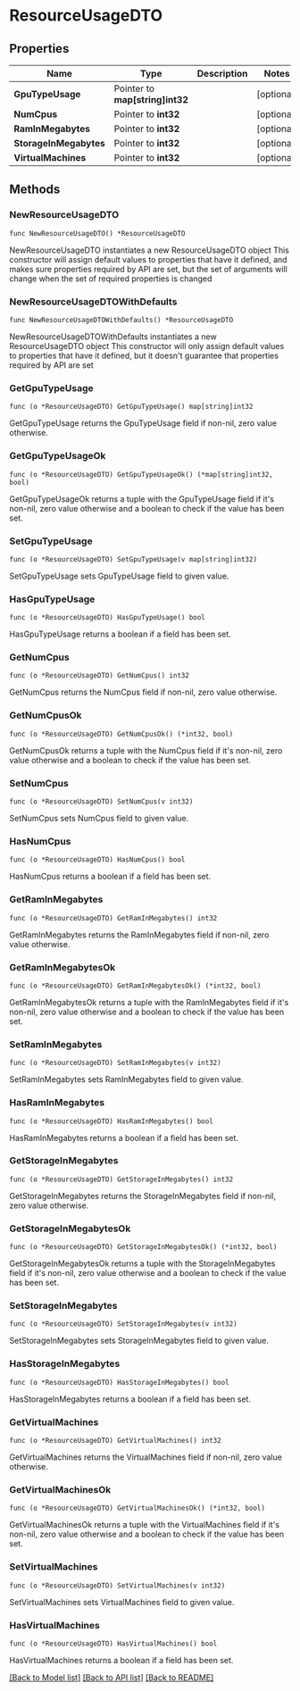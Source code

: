 # ResourceUsageDTO

## Properties

Name | Type | Description | Notes
------------ | ------------- | ------------- | -------------
**GpuTypeUsage** | Pointer to **map[string]int32** |  | [optional] 
**NumCpus** | Pointer to **int32** |  | [optional] 
**RamInMegabytes** | Pointer to **int32** |  | [optional] 
**StorageInMegabytes** | Pointer to **int32** |  | [optional] 
**VirtualMachines** | Pointer to **int32** |  | [optional] 

## Methods

### NewResourceUsageDTO

`func NewResourceUsageDTO() *ResourceUsageDTO`

NewResourceUsageDTO instantiates a new ResourceUsageDTO object
This constructor will assign default values to properties that have it defined,
and makes sure properties required by API are set, but the set of arguments
will change when the set of required properties is changed

### NewResourceUsageDTOWithDefaults

`func NewResourceUsageDTOWithDefaults() *ResourceUsageDTO`

NewResourceUsageDTOWithDefaults instantiates a new ResourceUsageDTO object
This constructor will only assign default values to properties that have it defined,
but it doesn't guarantee that properties required by API are set

### GetGpuTypeUsage

`func (o *ResourceUsageDTO) GetGpuTypeUsage() map[string]int32`

GetGpuTypeUsage returns the GpuTypeUsage field if non-nil, zero value otherwise.

### GetGpuTypeUsageOk

`func (o *ResourceUsageDTO) GetGpuTypeUsageOk() (*map[string]int32, bool)`

GetGpuTypeUsageOk returns a tuple with the GpuTypeUsage field if it's non-nil, zero value otherwise
and a boolean to check if the value has been set.

### SetGpuTypeUsage

`func (o *ResourceUsageDTO) SetGpuTypeUsage(v map[string]int32)`

SetGpuTypeUsage sets GpuTypeUsage field to given value.

### HasGpuTypeUsage

`func (o *ResourceUsageDTO) HasGpuTypeUsage() bool`

HasGpuTypeUsage returns a boolean if a field has been set.

### GetNumCpus

`func (o *ResourceUsageDTO) GetNumCpus() int32`

GetNumCpus returns the NumCpus field if non-nil, zero value otherwise.

### GetNumCpusOk

`func (o *ResourceUsageDTO) GetNumCpusOk() (*int32, bool)`

GetNumCpusOk returns a tuple with the NumCpus field if it's non-nil, zero value otherwise
and a boolean to check if the value has been set.

### SetNumCpus

`func (o *ResourceUsageDTO) SetNumCpus(v int32)`

SetNumCpus sets NumCpus field to given value.

### HasNumCpus

`func (o *ResourceUsageDTO) HasNumCpus() bool`

HasNumCpus returns a boolean if a field has been set.

### GetRamInMegabytes

`func (o *ResourceUsageDTO) GetRamInMegabytes() int32`

GetRamInMegabytes returns the RamInMegabytes field if non-nil, zero value otherwise.

### GetRamInMegabytesOk

`func (o *ResourceUsageDTO) GetRamInMegabytesOk() (*int32, bool)`

GetRamInMegabytesOk returns a tuple with the RamInMegabytes field if it's non-nil, zero value otherwise
and a boolean to check if the value has been set.

### SetRamInMegabytes

`func (o *ResourceUsageDTO) SetRamInMegabytes(v int32)`

SetRamInMegabytes sets RamInMegabytes field to given value.

### HasRamInMegabytes

`func (o *ResourceUsageDTO) HasRamInMegabytes() bool`

HasRamInMegabytes returns a boolean if a field has been set.

### GetStorageInMegabytes

`func (o *ResourceUsageDTO) GetStorageInMegabytes() int32`

GetStorageInMegabytes returns the StorageInMegabytes field if non-nil, zero value otherwise.

### GetStorageInMegabytesOk

`func (o *ResourceUsageDTO) GetStorageInMegabytesOk() (*int32, bool)`

GetStorageInMegabytesOk returns a tuple with the StorageInMegabytes field if it's non-nil, zero value otherwise
and a boolean to check if the value has been set.

### SetStorageInMegabytes

`func (o *ResourceUsageDTO) SetStorageInMegabytes(v int32)`

SetStorageInMegabytes sets StorageInMegabytes field to given value.

### HasStorageInMegabytes

`func (o *ResourceUsageDTO) HasStorageInMegabytes() bool`

HasStorageInMegabytes returns a boolean if a field has been set.

### GetVirtualMachines

`func (o *ResourceUsageDTO) GetVirtualMachines() int32`

GetVirtualMachines returns the VirtualMachines field if non-nil, zero value otherwise.

### GetVirtualMachinesOk

`func (o *ResourceUsageDTO) GetVirtualMachinesOk() (*int32, bool)`

GetVirtualMachinesOk returns a tuple with the VirtualMachines field if it's non-nil, zero value otherwise
and a boolean to check if the value has been set.

### SetVirtualMachines

`func (o *ResourceUsageDTO) SetVirtualMachines(v int32)`

SetVirtualMachines sets VirtualMachines field to given value.

### HasVirtualMachines

`func (o *ResourceUsageDTO) HasVirtualMachines() bool`

HasVirtualMachines returns a boolean if a field has been set.


[[Back to Model list]](../README.md#documentation-for-models) [[Back to API list]](../README.md#documentation-for-api-endpoints) [[Back to README]](../README.md)


